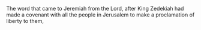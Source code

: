 The word that came to Jeremiah from the Lord, after King Zedekiah had made a covenant with all the people in Jerusalem to make a proclamation of liberty to them,
